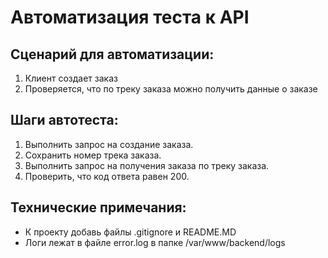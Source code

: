 # Автоматизация теста к API

## Сценарий для автоматизации:
1. Клиент создает заказ
2. Проверяется, что по треку заказа можно получить данные о заказе

## Шаги автотеста:
1. Выполнить запрос на создание заказа.
2. Сохранить номер трека заказа.
3. Выполнить запрос на получения заказа по треку заказа.
4. Проверить, что код ответа равен 200.

## Технические примечания:
- К проекту добавь файлы .gitignore и README.MD
- Логи лежат в файле error.log в папке /var/www/backend/logs

